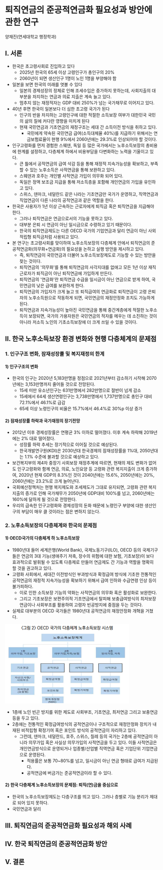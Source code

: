 # 퇴직연금의 준공적연금화 필요성과 방안에 관한 연구

양재진(연세대학교 행정학과)

## I. 서론

- 한국은 초고령사회로 진입하고 있다
  - 2025년 한국의 65세 이상 고령인구가 총인구의 20%
  - 2060년이 되면 생산인구 1명이 노인 1명을 부양해야 함
- 일본을 보면 한국의 미래를 엿볼 수 있다
  - 일본의 경제성장의 정체로 인해 조세수입은 증가하지 못하는데, 사회지출의 대부분을 차지하는 연금과 의료 지출은 계속 늘고 있다.
  - 멈추지 않는 재정적자는 GDP 대비 250%가 넘는 국가채무로 이어지고 있다.
- 40년 후면 한국이 일본보다 더 심한 초고령 국가가 된다
  - 인구의 반을 차지하는 고령인구에 대한 적절한 소득보장 여부가 대한민국 국민의 삶의 질에 커다란 영향을 미치게 된다
  - 현재 국민연금과 기초연금의 재정구조는 세대 간 소득이전 방식을 취하고 있다.
    - 국민에게 약속된 국민연금 급여(소득대체율 40%)를 지급하기 위해서는 연금보험료율이 현행 9%에서 2060년에는 29.3%로 인상되어야 할 것이다.
- 인구고령화를 먼저 경험한 스웨덴, 독일 등 많은 국가에서는 노후소득보장의 총비용에 한계를 설정하고, 다층체계 하에서 비용부담을 다변화하는 노력을 기울이고 있다.
  - 큰 틀에서 공적연금의 급여 삭감 등을 통해 재정적 지속가능성을 확보하고, 부족할 수 있는 노후소득은 사적연금을 통해 보완하고 있다.
  - 스웨덴과 호주는 개인별 사적연금 가입이 의무화 되어 있다.
  - 독일은 정액 보조금 지급을 통해 저소득층을 포함해 개인연금의 가입을 유인하고 있다.
  - 스위스, 덴마크, 네덜란드 같은 나라는 기초연금만 국가가 운영하고, 직역연금과 직업연금이 다른 나라의 공적연금과 같은 역할을 한다.
- 한국은 사용자가 1년 이상 근속하는 근로자에게 퇴직금 혹은 퇴직연금을 지급해야 한다.
  - 그러나 퇴직연금은 연금으로서의 기능을 못하고 있다.
  - 대부분 은퇴 시 연금이 아닌 일시금으로 수령하고 있기 때문이다.
  - 한국의 퇴직연금제도는 다른 OECD 국가의 기업연금과 달리 연금이 아닌 사외적립형 퇴직금처럼 사용되고 있다.
- 본 연구는 초고령사회를 맞이하여 노후소득보장의 다층체계 안에서 퇴직연금의 준공적연금화(의무화+연금화)의 필요성을 논하고 실행 방안을 제시하고 있다.
  - 즉, 퇴직연금이 국민연금과 더불어 노후소득보장제도로 기능할 수 있는 방안을 찾는 것이다.
  - 퇴직연금의 '의무화'를 통해 퇴직연금의 사각지대를 없애고 모든 1년 이상 재직근로자가 퇴직금이 아닌 퇴직연금에 가입하게 만든다.
  - 퇴직연금의 '연금화'란 퇴직연금 수급을 일시금이 아닌 연금으로 받게 하여, 국민연금의 낮은 급여를 보완하게 한다.
  - 퇴직연금의 가입자가 크게 늘고 또 퇴직급여의 연금화로 퇴직연금이 고령 은퇴자의 노후소득원으로 작동하게 되면, 국민연금의 재정안정화 조치도 가능하게 된다.
  - 퇴직연금과 지속가능성이 높아진 국민연금을 통해 중간계층에게 적절한 노후소득이 보장되면, 국가의 가용자원은 국민연금의 적자를 메우는 데 소진하는 것이 아니라 저소득 노인의 기초소득보장에 더 크게 쓰일 수 있을 것이다.

## II. 한국 노후소득보장 환경 변화와 현행 다층체계의 문제점

### 1. 인구구조 변화, 잠재성장률 및 복지재정의 한계

#### 1) 인구구조의 변화

- 한국의 인구는 2020년 5,183만명을 정점으로 2021년부터 감소하기 시작해 2070년에는 3,153만명까지 줄어들 것으로 전망된다.
  - 15세 미만 유소년인구는 631만명에서 282만명으로 절반이 넘게 감소
  - 15세에서 64세 생산연령인구는 3,738만명에서 1,737만명으로 총인구 대비 72.1%에서 46.1%로 급감
  - 65세 이상 노령인구의 비율은 15.7%에서 46.4%로 30%p 이상 증가

#### 2) 잠재성장률 하락과 국가재정의 장기전망

- 2012년 이후 경제성장률은 연평균 3% 이하로 떨어졌다. 이후 계속 하락해 2019년에는 2% 대로 떨어졌다.
  - 성장률 하락 추세는 장기적으로 이어질 것으로 예상된다.
  - 한국개발연구원(KDI)은 2030년대 한국경제의 잠재성장률을 1%대, 2050년대는 1.1% 수준에 불과할 것으로 예상하고 있다.
- 보건복지부의 제4차 중장기 사회보장 재정추계에 따르면, 현재의 제도 변화가 없어도 인구고령화와 함께 연금, 의료, 노인요양 등 고령화 관련 복지지출이 크게 증가하여, 2020년 현재 GDP의 8.3%인 것이 2040년에는 15.6%, 2050년에는 20%, 2060년에는 23.2%로 크게 늘어난다.
- 국회예산정책처는 현행 복지제도와 조세제도가 그대로 유지되면, 고령화 관련 복지지출의 증가로 인해 국가채무가 2050년에 GDP대비 100%를 넘고, 2060년에는 160%에 달하게 될 것으로 전망한다.
- 우리의 급속한 인구고령화와 경제성장의 둔화 때문에 노령인구 부양에 대한 생산인구의 부담이 매우 클 것이라는 점은 변하지 않는다.

### 2. 노후소득보장의 다층체계와 한국의 문제점

#### 1) OECD국가의 다층체계 하 노후소득보장

- 1980년대 들어 세계은행(World Bank), 국제노동기구(ILO), OECD 등의 국제기구들은 연금의 3대 기능(생애주기 저축, 장수의 위험에 대한 보험, 기초보장)이 보다 효과적으로 발휘될 수 있도록 다층제로 만들어 연금제도 간 기능과 역할을 명확히 할 것을 권고하고 있다.
- 고령화 사회에서, 세대간 이전방식인 부과방식과 확정급여 방식에 기초한 전통적인 공적연금의 재정적 지속가능성을 확보하기 위해서 급여 인하와 수급연령 인상 등이 불가피하다.
  - 이로 인한 소득보장 기능의 약화는 사적연금의 의무화 혹은 활성화로 보완한다.
  - 그리고 기초보장은 보편주의적 기초연금에서 탈피해 보충급여방식의 최저보장연금이나 사회부조를 활용하여 고령자 빈공방지에 중점을 두는 것이다.
- 실제로 대부분의 OECD 국가들은 1980년대 공적연금의 재정안정화 개혁을 거쳤다.

![pension_system](./image/pension_system.bmp)

- 1층에 노인 빈곤 방지를 위한 제도로 사회부조, 기초연금, 최저연금 그리고 보충연금 등을 두고 있다.
- 2층에는 전통적인 확정급여방식의 공적연금이나 구조적으로 재정안정화 장치가 내재된 비적립형 확정기여 혹은 포인트 방식의 공적연금이 자리하고 있다.
  - 그런데, 덴마크, 네덜란드, 호주, 스위스, 칠레 등의 국가는 2층에 공적연금이 아니라 의무가입 혹은 사실상 의무가입의 사적연금을 두고 있다. 이들 사적연금은 개인연금방식으로 운영되거나 업종별/산업별 직역연금 혹은 기업단위 기업연금으로 운영된다.
    - 적용률은 보통 70~80%를 넘고, 일시금이 아닌 연금 형태로 급여가 지급된다.
    - 공적연금에 버금가는 준공적연금이라 할 수 있다.

#### 2) 한국 다층체계 노후소득보장의 문제점: 퇴직(연)금을 중심으로

- 한국의 노후소득보장제도는 다층구조를 띄고 있다. 그러나 층별로 기능 분리가 제대로 되어 있지 못하다.
- 국민연금과 달리 


## III. 퇴직연금의 준공적연금화 필요성과 해외 사례

## IV. 한국 퇴직연금의 준공적연금화 방안

## V. 결론
